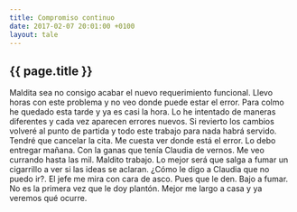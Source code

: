 ```yaml
---
title: Compromiso continuo
date: 2017-02-07 20:01:00 +0100
layout: tale
---
```

## {{ page.title }}
Maldita sea no consigo acabar el nuevo requerimiento funcional. Llevo horas con
este problema y no veo donde puede estar el error. Para colmo he quedado esta
tarde y ya es casi la hora. Lo he intentado de maneras diferentes y cada vez
aparecen errores nuevos. Si revierto los cambios volveré al punto de partida y
todo este trabajo para nada habrá servido. Tendré que cancelar la cita. Me
cuesta ver donde está el error. Lo debo entregar mañana. Con la ganas que tenía
Claudia de vernos. Me veo currando hasta las mil. Maldito trabajo. Lo mejor será
que salga a fumar un cigarrillo a ver si las ideas se aclaran. ¿Cómo le digo a
Claudia que no puedo ir?. El jefe me mira con cara de asco. Pues que le den.
Bajo a fumar. No es la primera vez que le doy plantón. Mejor me largo a casa y
ya veremos qué ocurre.
